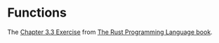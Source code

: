 # Functions
The [Chapter 3.3 Exercise](https://doc.rust-lang.org/book/ch03-03-how-functions-work.html) from [The Rust Programming Language book](https://doc.rust-lang.org/book/).
